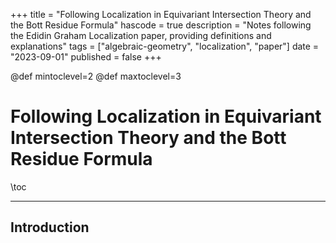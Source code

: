 +++
title = "Following Localization in Equivariant Intersection Theory and the Bott Residue Formula"
hascode = true
description = "Notes following the Edidin Graham Localization paper, providing definitions and explanations"
tags = ["algebraic-geometry", "localization", "paper"]
date = "2023-09-01"
published = false
+++

@def mintoclevel=2
@def maxtoclevel=3

# Following Localization in Equivariant Intersection Theory and the Bott Residue Formula

\toc

---

## Introduction



